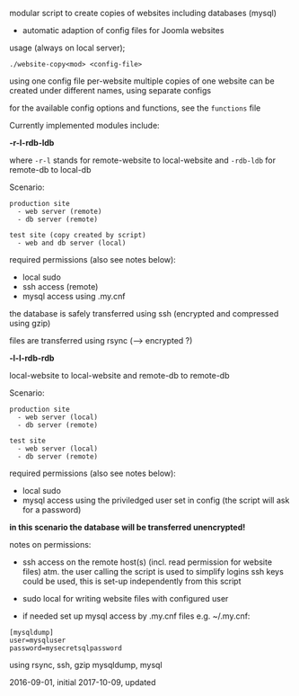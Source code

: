 modular script to create copies of websites including databases (mysql)

- automatic adaption of config files for Joomla websites

usage (always on local server);

    ./website-copy<mod> <config-file>

using one config file per-website
multiple copies of one website can be created under different
names, using separate configs

for the available config options and functions, see the `functions` file

Currently implemented modules include:

__-r-l-rdb-ldb__

where `-r-l` stands for remote-website to local-website
and `-rdb-ldb` for remote-db to local-db

Scenario:

    production site
      - web server (remote)
      - db server (remote)

    test site (copy created by script)
      - web and db server (local)

required permissions (also see notes below):

- local sudo
- ssh access (remote)
- mysql access using .my.cnf

the database is safely transferred using ssh
(encrypted and compressed using gzip)

files are transferred using rsync (--> encrypted ?)

__-l-l-rdb-rdb__

local-website to local-website and remote-db to remote-db

Scenario:

    production site
      - web server (local)
      - db server (remote)

    test site
      - web server (local)
      - db server (remote)

required permissions (also see notes below):

- local sudo
- mysql access using the priviledged user set in config
  (the script will ask for a password)

__in this scenario the database will be transferred unencrypted!__

notes on permissions:

- ssh access on the remote host(s)
  (incl. read permission for website files)
  atm. the user calling the script is used
  to simplify logins ssh keys could be used,
  this is set-up independently from this script

- sudo local for writing website files with
  configured user

- if needed set up mysql access by .my.cnf files
  e.g. ~/.my.cnf:
~~~
[mysqldump]
user=mysqluser
password=mysecretsqlpassword
~~~

using rsync, ssh, gzip
mysqldump, mysql

2016-09-01, initial
2017-10-09, updated
